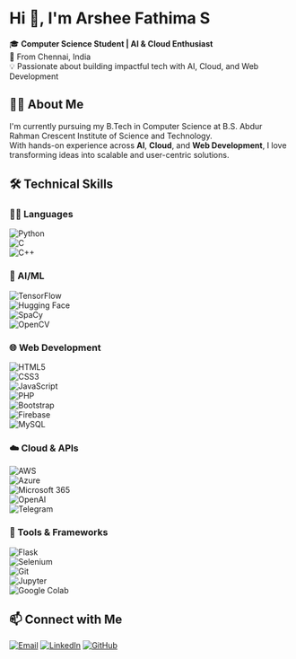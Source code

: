 # Hi 👋, I'm Arshee Fathima S


🎓 **Computer Science Student | AI & Cloud Enthusiast**  
📍 From Chennai, India  
💡 Passionate about building impactful tech with AI, Cloud, and Web Development


## 👩‍💻 About Me
I'm currently pursuing my B.Tech in Computer Science at B.S. Abdur Rahman Crescent Institute of Science and Technology.  
With hands-on experience across **AI**, **Cloud**, and **Web Development**, I love transforming ideas into scalable and user-centric solutions.


## 🛠️ Technical Skills
### 👩‍💻 Languages  
![Python](https://img.shields.io/badge/Python-3776AB?logo=python&logoColor=white)  
![C](https://img.shields.io/badge/C-A8B9CC?logo=c&logoColor=white)  
![C++](https://img.shields.io/badge/C++-00599C?logo=c%2B%2B&logoColor=white)

### 🤖 AI/ML  
![TensorFlow](https://img.shields.io/badge/TensorFlow-FF6F00?logo=tensorflow&logoColor=white)  
![Hugging Face](https://img.shields.io/badge/HuggingFace-FFD21F?logo=huggingface&logoColor=black)  
![SpaCy](https://img.shields.io/badge/SpaCy-09A3D5?logo=spacy&logoColor=white)  
![OpenCV](https://img.shields.io/badge/OpenCV-5C3EE8?logo=opencv&logoColor=white)

### 🌐 Web Development  
![HTML5](https://img.shields.io/badge/HTML5-E34F26?logo=html5&logoColor=white)  
![CSS3](https://img.shields.io/badge/CSS3-1572B6?logo=css3&logoColor=white)  
![JavaScript](https://img.shields.io/badge/JavaScript-F7DF1E?logo=javascript&logoColor=black)  
![PHP](https://img.shields.io/badge/PHP-777BB4?logo=php&logoColor=white)  
![Bootstrap](https://img.shields.io/badge/Bootstrap-7952B3?logo=bootstrap&logoColor=white)  
![Firebase](https://img.shields.io/badge/Firebase-FFCA28?logo=firebase&logoColor=black)  
![MySQL](https://img.shields.io/badge/MySQL-4479A1?logo=mysql&logoColor=white)

### ☁️ Cloud & APIs  
![AWS](https://img.shields.io/badge/AWS-232F3E?logo=amazonaws&logoColor=white)  
![Azure](https://img.shields.io/badge/Azure-0078D4?logo=microsoftazure&logoColor=white)  
![Microsoft 365](https://img.shields.io/badge/Microsoft%20365-D83B01?logo=microsoft&logoColor=white)  
![OpenAI](https://img.shields.io/badge/OpenAI-412991?logo=openai&logoColor=white)  
![Telegram](https://img.shields.io/badge/Telegram-26A5E4?logo=telegram&logoColor=white)

### 🔧 Tools & Frameworks  
![Flask](https://img.shields.io/badge/Flask-000000?logo=flask&logoColor=white)  
![Selenium](https://img.shields.io/badge/Selenium-43B02A?logo=selenium&logoColor=white)  
![Git](https://img.shields.io/badge/Git-F05032?logo=git&logoColor=white)  
![Jupyter](https://img.shields.io/badge/Jupyter-F37626?logo=jupyter&logoColor=white)  
![Google Colab](https://img.shields.io/badge/Google%20Colab-F9AB00?logo=googlecolab&logoColor=white)


## 📫 Connect with Me
[![Email](https://img.shields.io/badge/Email-D14836?style=for-the-badge&logo=gmail&logoColor=white)](mailto:arsh2005in@gmail.com)
[![LinkedIn](https://img.shields.io/badge/LinkedIn-0A66C2?style=for-the-badge&logo=linkedin&logoColor=white)](https://linkedin.com/in/arsheefathimas)
[![GitHub](https://img.shields.io/badge/GitHub-171515?style=for-the-badge&logo=github&logoColor=white)](https://github.com/ArsheeFathimaS)


